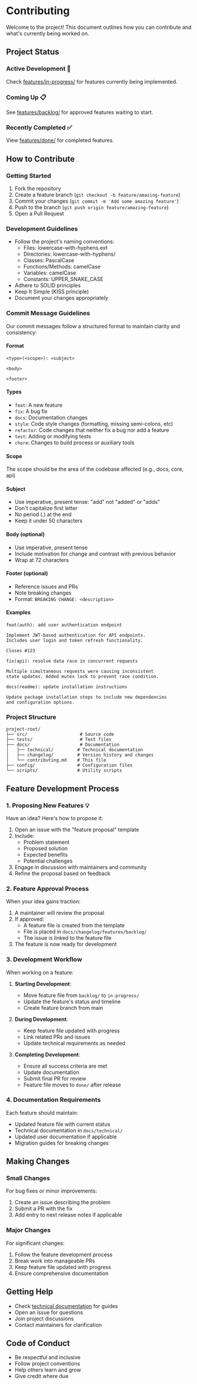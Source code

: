 # Contributing

Welcome to the project! This document outlines how you can contribute and what's currently being worked on.

## Project Status

### Active Development 🚧
Check [features/in-progress/](changelog/features/in-progress/) for features currently being implemented.

### Coming Up 📋
See [features/backlog/](changelog/features/backlog/) for approved features waiting to start.

### Recently Completed ✅
View [features/done/](changelog/features/done/) for completed features.

## How to Contribute

### Getting Started
1. Fork the repository
2. Create a feature branch (`git checkout -b feature/amazing-feature`)
3. Commit your changes (`git commit -m 'Add some amazing feature'`)
4. Push to the branch (`git push origin feature/amazing-feature`)
5. Open a Pull Request

### Development Guidelines
- Follow the project's naming conventions:
  - Files: lowercase-with-hyphens.ext
  - Directories: lowercase-with-hyphens/
  - Classes: PascalCase
  - Functions/Methods: camelCase
  - Variables: camelCase
  - Constants: UPPER_SNAKE_CASE
- Adhere to SOLID principles
- Keep It Simple (KISS principle)
- Document your changes appropriately

### Commit Message Guidelines
Our commit messages follow a structured format to maintain clarity and consistency:

#### Format
```
<type>(<scope>): <subject>

<body>

<footer>
```

#### Types
- `feat`: A new feature
- `fix`: A bug fix
- `docs`: Documentation changes
- `style`: Code style changes (formatting, missing semi-colons, etc)
- `refactor`: Code changes that neither fix a bug nor add a feature
- `test`: Adding or modifying tests
- `chore`: Changes to build process or auxiliary tools

#### Scope
The scope should be the area of the codebase affected (e.g., docs, core, api)

#### Subject
- Use imperative, present tense: "add" not "added" or "adds"
- Don't capitalize first letter
- No period (.) at the end
- Keep it under 50 characters

#### Body (optional)
- Use imperative, present tense
- Include motivation for change and contrast with previous behavior
- Wrap at 72 characters

#### Footer (optional)
- Reference issues and PRs
- Note breaking changes
- Format: `BREAKING CHANGE: <description>`

#### Examples
```
feat(auth): add user authentication endpoint

Implement JWT-based authentication for API endpoints.
Includes user login and token refresh functionality.

Closes #123
```

```
fix(api): resolve data race in concurrent requests

Multiple simultaneous requests were causing inconsistent
state updates. Added mutex lock to prevent race condition.
```

```
docs(readme): update installation instructions

Update package installation steps to include new dependencies
and configuration options.
```

### Project Structure
```
project-root/
├── src/                    # Source code
├── tests/                  # Test files
├── docs/                   # Documentation
│   ├── technical/         # Technical documentation
│   ├── changelog/         # Version history and changes
│   └── contributing.md    # This file
├── config/                # Configuration files
└── scripts/               # Utility scripts
```

## Feature Development Process

### 1. Proposing New Features 💡
Have an idea? Here's how to propose it:
1. Open an issue with the "feature proposal" template
2. Include:
   - Problem statement
   - Proposed solution
   - Expected benefits
   - Potential challenges
3. Engage in discussion with maintainers and community
4. Refine the proposal based on feedback

### 2. Feature Approval Process
When your idea gains traction:
1. A maintainer will review the proposal
2. If approved:
   - A feature file is created from the template
   - File is placed in `docs/changelog/features/backlog/`
   - The issue is linked to the feature file
3. The feature is now ready for development

### 3. Development Workflow
When working on a feature:
1. **Starting Development**:
   - Move feature file from `backlog/` to `in-progress/`
   - Update the feature's status and timeline
   - Create feature branch from main

2. **During Development**:
   - Keep feature file updated with progress
   - Link related PRs and issues
   - Update technical requirements as needed

3. **Completing Development**:
   - Ensure all success criteria are met
   - Update documentation
   - Submit final PR for review
   - Feature file moves to `done/` after release

### 4. Documentation Requirements
Each feature should maintain:
- Updated feature file with current status
- Technical documentation in `docs/technical/`
- Updated user documentation if applicable
- Migration guides for breaking changes

## Making Changes

### Small Changes
For bug fixes or minor improvements:
1. Create an issue describing the problem
2. Submit a PR with the fix
3. Add entry to next release notes if applicable

### Major Changes
For significant changes:
1. Follow the feature development process
2. Break work into manageable PRs
3. Keep feature file updated with progress
4. Ensure comprehensive documentation

## Getting Help
- Check [technical documentation](technical/README.md) for guides
- Open an issue for questions
- Join project discussions
- Contact maintainers for clarification

## Code of Conduct
- Be respectful and inclusive
- Follow project conventions
- Help others learn and grow
- Give credit where due